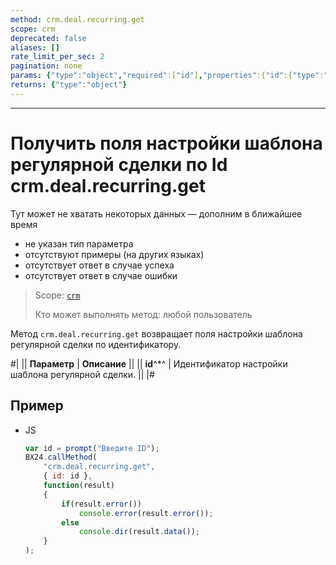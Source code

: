 ```yaml
---
method: crm.deal.recurring.get
scope: crm
deprecated: false
aliases: []
rate_limit_per_sec: 2
pagination: none
params: {"type":"object","required":["id"],"properties":{"id":{"type":"integer"}}}
returns: {"type":"object"}
---
```



---

# Получить поля настройки шаблона регулярной сделки по Id crm.deal.recurring.get



Тут может не хватать некоторых данных — дополним в ближайшее время







- не указан тип параметра
- отсутствуют примеры (на других языках)
- отсутствует ответ в случае успеха
- отсутствует ответ в случае ошибки





> Scope: [`crm`](../../../scopes/permissions.md)
>
> Кто может выполнять метод: любой пользователь

Метод `crm.deal.recurring.get` возвращает поля настройки шаблона регулярной сделки по идентификатору.

#|
|| **Параметр** | **Описание** ||
|| **id**^*^ | Идентификатор настройки шаблона регулярной сделки. ||
|#



## Пример



- JS
  
    ```js
    var id = prompt("Введите ID");
    BX24.callMethod(
        "crm.deal.recurring.get",
        { id: id },
        function(result)
        {
            if(result.error())
                console.error(result.error());
            else
                console.dir(result.data());
        }
    );
    ```




